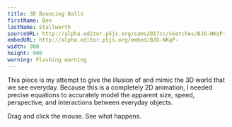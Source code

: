 ```yaml
---
title: 3D Bouncing Balls
firstName: Ben
lastName: Stallworth
sourceURL: http://alpha.editor.p5js.org/sams2017cc/sketches/BJG-NKqP-
embedURL: http://alpha.editor.p5js.org/embed/BJG-NKqP-
width: 900
height: 900
warning: Flashing warning.
---
```


This piece is my attempt to give the illusion of and mimic the 3D world
that we see everyday. Because this is a completely 2D animation, I needed
precise equations to accurately model the apparent size, speed, perspective,
and interactions between everyday objects.

Drag and click the mouse. See what happens.

